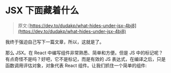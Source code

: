 # JSX 下面藏着什么

> 原文:[https://dev.to/dudakp/what-hides-under-jsx-4bj8](https://dev.to/dudakp/what-hides-under-jsx-4bj8)

我终于强迫自己写下一篇文章，所以，这就是了。

那么 JSX。在 React 中编写组件非常熟悉、简单和方便。但是 JS 中的标记呢？有点奇怪不是吗？好吧，它不是标记，而是有效的 JS 表达式，在编译之后，只是函数调用评估对象，对象代表 React 组件。让我们抓住一个简单的组件: